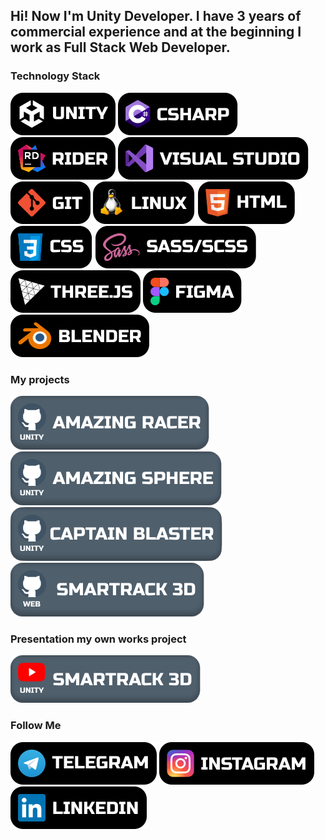 
## Hi! Now I'm Unity Developer. I have 3 years of commercial experience and at the beginning I work as Full Stack Web Developer.

### Technology Stack

![Unity](/img/skills/unity.svg)
![CSharp](/img/skills/csharp.svg)
![Rider](/img/skills/rider.svg)
![Visual Studio](/img/skills/vs.svg)
![GIT](/img/skills/git.svg)
![LINUX](/img/skills/linux.svg)
![HTML](/img/skills/html.svg)
![CSS](/img/skills/css.svg)
![SASS](/img/skills/sass.svg)
![THREE.JS](/img/skills/threejs.svg)
![FIGMA](/img/skills/figma.svg)
![Blender](/img/skills/blender.svg)

### My projects
[![Amazing Racer](/img/projects/amazing%20racer.svg)](https://github.com/Kealstex/AmazingRacer)
[![Amazing Sphere](/img/projects/amazing%20sphere.svg)](https://github.com/Kealstex/AmazingSphere)
[![Captain Blaster](/img/projects/captainblaster.svg)](https://github.com/Kealstex/Captain-Blaster)
[![Smartrack 3D](/img/projects/smartrack3d.svg)](https://github.com/Kealstex/Smartrack3D)

### Presentation my own works project
[![Smartrack 3D video](/img/projects/smartrack3d_video.svg)](https://youtu.be/WBtftwNi998)

### Follow Me

[![Telegram](/img/skills/telegram.svg)](https://t.me/kealstex/)
[![Instagram](/img/skills/instagram.svg)](https://instagram.com/zatecky_goos/)
[![IN](/img/skills/linkedin.svg)](https://vk.com/solvents)
